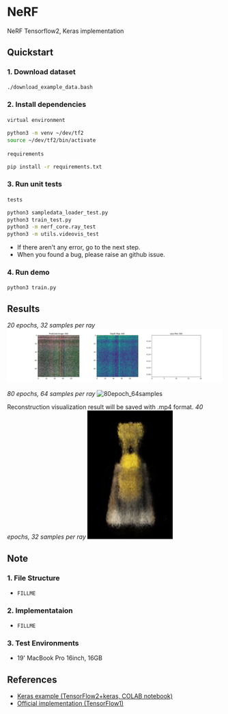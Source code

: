 # NeRF

NeRF Tensorflow2, Keras implementation

## Quickstart

### 1. Download dataset

```bash
./download_example_data.bash
```

### 2. Install dependencies

`virtual environment`
```bash
python3 -m venv ~/dev/tf2
source ~/dev/tf2/bin/activate
```


`requirements`
```bash
pip install -r requirements.txt
```

### 3. Run unit tests

`tests`
```bash
python3 sampledata_loader_test.py
python3 train_test.py
python3 -m nerf_core.ray_test
python3 -m utils.videovis_test
```

- If there aren't any error, go to the next step.
- When you found a bug, please raise an github issue.

### 4. Run demo

```bash
python3 train.py
```

## Results

*20 epochs, 32 samples per ray*
![40epoch_32samples](https://github.com/ProtossDragoon/NeRF-TF2-Keras/blob/master/docs/training.gif)

*80 epochs, 64 samples per ray*
![80epoch_64samples](https://github.com/ProtossDragoon/NeRF-TF2-Keras/blob/master/docs/training_2.gif)

Reconstruction visualization result will be saved with .mp4 format.
*40 epochs, 32 samples per ray*
<img src="https://github.com/ProtossDragoon/NeRF-TF2-Keras/blob/master/docs/result.gif" alt="40epoch_32samples" width="200" height="300"/>

## Note

### 1. File Structure

- `FILLME`

### 2. Implementataion

- `FILLME`

### 3. Test Environments

- 19' MacBook Pro 16inch, 16GB

## References

- [Keras example (TensorFlow2+keras, COLAB notebook)](https://keras.io/examples/vision/nerf/)
- [Official implementation (TensorFlow1)](https://github.com/bmild/nerf)
